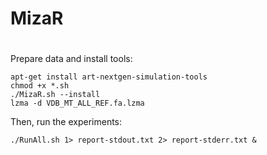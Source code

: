 # MizaR
#

Prepare data and install tools:
```
apt-get install art-nextgen-simulation-tools
chmod +x *.sh
./MizaR.sh --install
lzma -d VDB_MT_ALL_REF.fa.lzma
```
Then, run the experiments:

```
./RunAll.sh 1> report-stdout.txt 2> report-stderr.txt &
```
